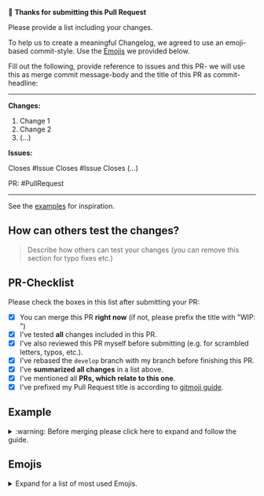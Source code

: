 :tada: **Thanks for submitting this Pull Request**

Please provide a list including your changes.

To help us to create a meaningful Changelog, we agreed 
to use an emoji-based commit-style. Use the [Emojis](#emojis)
we provided below.

Fill out the following, provide reference to issues
and this PR- we will use this as merge commit message-body
and the title of this PR as commit-headline:

---

**Changes:**

1. Change 1
2. Change 2
3. (...)


**Issues:**

Closes #Issue
Closes #Issue
Closes (...)

PR: #PullRequest

---

See the [examples](#example) for inspiration.

## How can others test the changes?

> Describe how others can test your changes (you can remove this section for typo fixes etc.)

## PR-Checklist

Please check the boxes in this list after submitting your PR:

- [x] You can merge this PR **right now** (if not, please prefix the title with "WIP: ")
- [x] I've tested **all** changes included in this PR.
- [x] I've also reviewed this PR myself before submitting (e.g. for scrambled letters, typos, etc.).
- [x] I've rebased the `develop` branch with my branch before finishing this PR.
- [x] I've **summarized all changes** in a list above.
- [x] I've mentioned all **PRs, which relate to this one**.
- [x] I've prefixed my Pull Request title is according to [gitmoji guide](https://gitmoji.carloscuesta.me/).

## Example

<details>
<summary>
:warning: Before merging please click here to expand and follow the guide.
</summary>
<br>

Please use `:twisted_rightwards_arrows:` at the beginning of your merge commit title.

Example 1:

<pre>
<code>
:twisted_rightwards_arrows: :bug: Fix Wrong Text Decoration at ...
</code>
</pre>

To get your commit message, just copy the first part of this pull request.

Example 2:
<pre>
<code>
**Changes:**

- Fixes Wrong Text Decoration at ...
- Fixes some typos
- ...

**Issues:**

Closes #NumberOfFixedIssue

PR: #NumberOfThisPR
</code>
</pre>
</details>

## Emojis

<details>
<summary>
Expand for a list of most used Emojis.
</summary>
<br>

Please prefix your commit messages with an Emoji.

Ref: https://gitmoji.carloscuesta.me/

| Description            | Glyphe             | Emoji  |
|------------------------|--------------------|--------|
| New Feature            | `:sparkles:`       | ✨     |
| Bugfix                 | `:bug:`            | 🐛     |
| Performance            | `:racehorse:`      | 🐎     |
| Cosmetic               | `:lipstick:`       | 💄     |
| Tooling                | `:wrench:`         | 🔧     |
| Tests                  | `:rotating_light:` | 🚨     |
| Removing Stuff         | `:fire:`           | 🔥     |
| Work In Progress (WIP) | `:construction:`   | 🚧     |
| Routen                 | `:busstop:`        | 🚏     |
| Formatting             | `:art:`            | 🎨     |
| Dependencies Upgrade   | `:arrow_up:`       | ⬆️      |
| Dependencies Downgrade | `:arrow_down:`     | ⬇️      |

</details>
